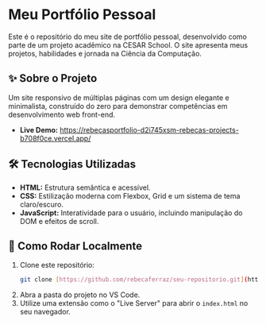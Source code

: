 # Meu Portfólio Pessoal

Este é o repositório do meu site de portfólio pessoal, desenvolvido como parte de um projeto acadêmico na CESAR School. O site apresenta meus projetos, habilidades e jornada na Ciência da Computação.

## ✨ Sobre o Projeto

Um site responsivo de múltiplas páginas com um design elegante e minimalista, construído do zero para demonstrar competências em desenvolvimento web front-end.

- **Live Demo:** https://rebecasportfolio-d2i745xsm-rebecas-projects-b708f0ce.vercel.app/

## 🛠️ Tecnologias Utilizadas

- **HTML:** Estrutura semântica e acessível.
- **CSS:** Estilização moderna com Flexbox, Grid e um sistema de tema claro/escuro.
- **JavaScript:** Interatividade para o usuário, incluindo manipulação do DOM e efeitos de scroll.

## 🚀 Como Rodar Localmente

1. Clone este repositório:
   ```bash
   git clone [https://github.com/rebecaferraz/seu-repositorio.git](https://github.com/rebecaferraz/seu-repositorio.git)
   ```
2. Abra a pasta do projeto no VS Code.
3. Utilize uma extensão como o "Live Server" para abrir o `index.html` no seu navegador.
